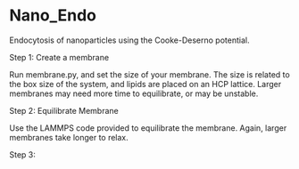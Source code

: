 # Nano_Endo
Endocytosis of nanoparticles using the Cooke-Deserno potential.

Step 1: Create a membrane

Run membrane.py, and set the size of your membrane. The size is related to the box size of the system, and lipids are placed on an HCP lattice.
Larger membranes may need more time to equilibrate, or may be unstable. 

Step 2: Equilibrate Membrane

Use the LAMMPS code provided to equilibrate the membrane. Again, larger membranes take longer to relax.

Step 3:
